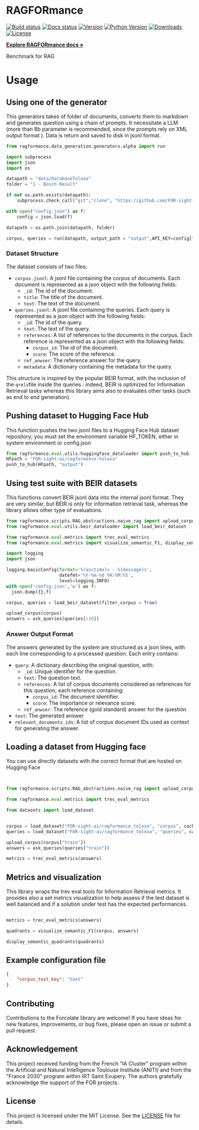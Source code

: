 # RAGFORmance

[![Build status](https://github.com/FOR-sight-ai/RAGFORmance/actions/workflows/publish.yml/badge.svg?branch=main)](https://github.com/FOR-sight-ai/ragformance/actions)
[![Docs status](https://img.shields.io/readthedocs/RAGFORmance)](TODO)
[![Version](https://img.shields.io/pypi/v/ragformance?color=blue)](https://pypi.org/project/ragformance/)
[![Python Version](https://img.shields.io/pypi/pyversions/ragformance.svg?color=blue)](https://pypi.org/project/ragformance/)
[![Downloads](https://static.pepy.tech/badge/ragformance)](https://pepy.tech/project/ragformance)
[![License](https://img.shields.io/badge/License-MIT-yellow.svg)](https://github.com/FOR-sight-ai/ragformance/blob/main/LICENSE)

  <!-- Link to the documentation -->
  <a href="TODO"><strong>Explore RAGFORmance docs »</strong></a>
  <br>

</div>

Benchmark for RAG

# Usage

## Using one of the generator
This generators takes of folder of documents, converts them to markdown and generates question using a chain of prompts. It necessitate a LLM (more than 8b parameter is recommended, since the prompts rely on XML output format ).
Data is return and saved to disk in jsonl format.


``` python
from ragformance.data_generation.generators.alpha import run

import subprocess
import json
import os

datapath = "data/DatabaseToloxa"
folder = "1 - Bosch Result"

if not os.path.exists(datapath):
    subprocess.check_call("git","clone", "https://github.com/FOR-sight-ai/DatabaseToloxa.git",datapath)

with open("config.json") as f:
    config = json.load(f)

datapath = os.path.join(datapath, folder)

corpus, queries = run(datapath, output_path = "output",API_KEY=config["LLMkey"], API_URL=config["LLMurl"], API_MODEL=config["LLMmodel"])
```

### Dataset Structure
The dataset consists of two files:
- `corpus.jsonl`: A jsonl file containing the corpus of documents. Each document is represented as a json object with the following fields:
    - `_id`: The id of the document.
    - `title`: The title of the document.
    - `text`: The text of the document.
- `queries.jsonl`: A jsonl file containing the queries. Each query is represented as a json object with the following fields:
    - `_id`: The id of the query.
    - `text`: The text of the query.
    - `references`: A list of references to the documents in the corpus. Each reference is represented as a json object with the following fields:
        - `corpus_id`: The id of the document.
        - `score`: The score of the reference.
    - `ref_anwser`: The reference answer for the query.
    - `metadata`: A dictionary containing the metadata for the query.

This structure is inspired by the popular BEIR format, with the inclusion of the `qrels`file inside the queries : indeed, BEIR is optimized for Information Retrieval tasks whereas this library aims also to evaluates other tasks (such as end to end generation).

## Pushing dataset to Hugging Face Hub
This function pushes the two jsonl files to a Hugging Face Hub dataset repository; you must set the environment variable HF_TOKEN, either in system environment or config.json

``` python
from ragformance.eval.utils.huggingface_dataloader import push_to_hub
HFpath = "FOR-sight-ai/ragformance-toloxa"
push_to_hub(HFpath, "output")
```


## Using test suite with BEIR datasets 
This functions convert BEIR jsonl data into the internal jsonl format. They are very similar, but BEIR is only for information retrieval task, whereas the library allows other type of evaluations.

``` python
from ragformance.scripts.RAG_abstractions.naive_rag import upload_corpus, ask_queries
from ragformance.eval.utils.beir_dataloader import load_beir_dataset

from ragformance.eval.metrics import trec_eval_metrics
from ragformance.eval.metrics import visualize_semantic_F1, display_semantic_quadrants

import logging
import json

logging.basicConfig(format='%(asctime)s - %(message)s',
                    datefmt='%Y-%m-%d %H:%M:%S',
                    level=logging.INFO)
with open('config.json','w') as f:
  json.dump({},f)

corpus, queries = load_beir_dataset(filter_corpus = True)

upload_corpus(corpus)
answers = ask_queries(queries[:10])

```


### Answer Output Format
The answers generated by the system are structured as a json lines, with each line corresponding to a processed question. Each entry contains:

- `query`: A dictionary describing the original question, with:
  - `_id`: Unique identifier for the question.
  - `text`: The question text.
  - `references`: A list of corpus documents considered as references for this question, each reference containing:
    - `corpus_id`: The document identifier.
    - `score`: The importance or relevance score.
  - `ref_anwser`: The reference (gold standard) answer for the question.
- `text`: The generated answer
- `relevant_documents_ids`: A list of corpus document IDs used as context for generating the answer.


## Loading a dataset from Hugging face

You can use directly datasets with the correct format that are hosted on Hugging Face

``` python


from ragformance.scripts.RAG_abstractions.naive_rag import upload_corpus, ask_queries

from ragformance.eval.metrics import trec_eval_metrics

from datasets import load_dataset


corpus = load_dataset("FOR-sight-ai/ragformance_toloxa", "corpus", cache_dir="output")
queries = load_dataset("FOR-sight-ai/ragformance_toloxa", "queries", cache_dir="output")

upload_corpus(corpus["train"])
answers = ask_queries(queries["train"])

metrics = trec_eval_metrics(answers)

```

## Metrics and visualization
This library wraps the trev eval tools for Information Retrieval metrics.
It provides also a set metrics visualization to help assess if the test dataset is well balanced and if a solution under test has the expected performances.

```python

metrics = trec_eval_metrics(answers)

quadrants = visualize_semantic_F1(corpus, answers)

display_semantic_quadrants(quadrants)

```

## Example configuration file

``` json
{
    "corpus_text_key": "text"
}


```


## Contributing

Contributions to the Forcolate library are welcome! If you have ideas for new features, improvements, or bug fixes, please open an issue or submit a pull request.

## Acknowledgement

This project received funding from the French ”IA Cluster” program within the Artificial and Natural Intelligence Toulouse Institute (ANITI) and from the "France 2030" program within IRT Saint Exupery. The authors gratefully acknowledge the support of the FOR projects.

## License

This project is licensed under the MIT License. See the [LICENSE](LICENSE) file for details.
